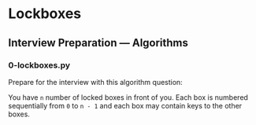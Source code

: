 # Lockboxes
## Interview Preparation ― Algorithms
### 0-lockboxes.py
Prepare for the interview with this algorithm question:

You have `n` number of locked boxes in front of you. Each box is numbered sequentially from `0` to `n - 1` and each box may contain keys to the other boxes.

